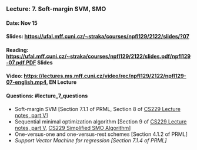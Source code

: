 ### Lecture: 7. Soft-margin SVM, SMO
#### Date: Nov 15
#### Slides: https://ufal.mff.cuni.cz/~straka/courses/npfl129/2122/slides/?07
#### Reading: https://ufal.mff.cuni.cz/~straka/courses/npfl129/2122/slides.pdf/npfl129-07.pdf,PDF Slides
#### Video: https://lectures.ms.mff.cuni.cz/video/rec/npfl129/2122/npfl129-07-english.mp4, EN Lecture
#### Questions: #lecture_7_questions

- Soft-margin SVM [Section 7.1.1 of PRML, Section 8 of [CS229 Lecture notes, part V](http://cs229.stanford.edu/summer2020/cs229-notes3.pdf)]
- Sequential minimal optimization algorithm [Section 9 of [CS229 Lecture notes, part V](http://cs229.stanford.edu/summer2020/cs229-notes3.pdf), [CS229 Simplified SMO Algorithm](http://cs229.stanford.edu/materials/smo.pdf)]
- One-versus-one and one-versus-rest schemes [Section 4.1.2 of PRML]
- _Support Vector Machine for regression [Section 7.1.4 of PRML]_
